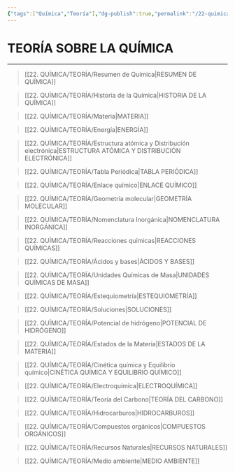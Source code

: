 ```yaml
---
{"tags":["Química","Teoría"],"dg-publish":true,"permalink":"/22-quimica/teoria/teoria-sobre-la-quimica/","dgPassFrontmatter":true}
---
```


# TEORÍA SOBRE LA QUÍMICA
---

>[[22. QUÍMICA/TEORÍA/Resumen de Química\|RESUMEN DE QUÍMICA]]

>[[22. QUÍMICA/TEORÍA/Historia de la Química\|HISTORIA DE LA QUÍMICA]]

 >[[22. QUÍMICA/TEORÍA/Materia\|MATERIA]]

>[[22. QUÍMICA/TEORÍA/Energía\|ENERGÍA]]

>[[22. QUÍMICA/TEORÍA/Estructura atómica y Distribución electrónica\|ESTRUCTURA ATÓMICA Y DISTRIBUCIÓN ELECTRÓNICA]] 

 >[[22. QUÍMICA/TEORÍA/Tabla Periódica\|TABLA PERIÓDICA]]

>[[22. QUÍMICA/TEORÍA/Enlace químico\|ENLACE QUÍMICO]]

>[[22. QUÍMICA/TEORÍA/Geometría molecular\|GEOMETRÍA MOLECULAR]]

 >[[22. QUÍMICA/TEORÍA/Nomenclatura Inorgánica\|NOMENCLATURA INORGÁNICA]]

 >[[22. QUÍMICA/TEORÍA/Reacciones químicas\|REACCIONES QUÍMICAS]]

 >[[22. QUÍMICA/TEORÍA/Ácidos y bases\|ÁCIDOS Y BASES]]

 >[[22. QUÍMICA/TEORÍA/Unidades Químicas de Masa\|UNIDADES QUÍMICAS DE MASA]]

 >[[22. QUÍMICA/TEORÍA/Estequiometría\|ESTEQUIOMETRÍA]]

 >[[22. QUÍMICA/TEORÍA/Soluciones\|SOLUCIONES]]

 >[[22. QUÍMICA/TEORÍA/Potencial de hidrógeno\|POTENCIAL DE HIDRÓGENO]]

 >[[22. QUÍMICA/TEORÍA/Estados de la Materia\|ESTADOS DE LA MATERIA]]

 >[[22. QUÍMICA/TEORÍA/Cinética química y Equilibrio químico\|CINÉTICA QUÍMICA Y EQUILIBRIO QUÍMICO]]

 >[[22. QUÍMICA/TEORÍA/Electroquímica\|ELECTROQUÍMICA]]

 >[[22. QUÍMICA/TEORÍA/Teoría del Carbono\|TEORÍA DEL CARBONO]]

 >[[22. QUÍMICA/TEORÍA/Hidrocarburos\|HIDROCARBUROS]]

 >[[22. QUÍMICA/TEORÍA/Compuestos orgánicos\|COMPUESTOS ORGÁNICOS]]

 >[[22. QUÍMICA/TEORÍA/Recursos Naturales\|RECURSOS NATURALES]]

 >[[22. QUÍMICA/TEORÍA/Medio ambiente\|MEDIO AMBIENTE]]
 
